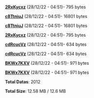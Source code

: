 [**2RxKycxz**](/data/2RxKycxz.txt) (28/12/22 - 04:51)- 795 bytes

[**c8TtniuJ**](/data/c8TtniuJ.txt) (28/12/22 - 04:51)- 16801 bytes

[**c8TtniuJ**](/data/c8TtniuJ.txt) (28/12/22 - 04:51)- 16801 bytes

[**2RxKycxz**](/data/2RxKycxz.txt) (28/12/22 - 04:51)- 795 bytes

[**cdRcucVz**](/data/cdRcucVz.txt) (28/12/22 - 04:51)- 634 bytes

[**cdRcucVz**](/data/cdRcucVz.txt) (28/12/22 - 04:51)- 634 bytes

[**BKWx7KXV**](/data/BKWx7KXV.txt) (28/12/22 - 04:51)- 971 bytes

[**BKWx7KXV**](/data/BKWx7KXV.txt) (28/12/22 - 04:51)- 971 bytes

**Total Datas**: 2012

**Total Size**: 12.58 MB / 12.6 MB